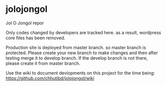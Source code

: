 # jolojongol
Jol O Jongol repor

Only codes changed by developers are tracked here. as a result, wordpress core files has been removed.

Production site is deployed from master branch. so master branch is protected. Please create your new branch to make changes and then after testing merge it to develop branch. If the develop branch is not there, please create it from master branch.

Use the wiki to document devlopments on this project for the time being:
https://github.com/chhutibd/jolojongol/wiki
